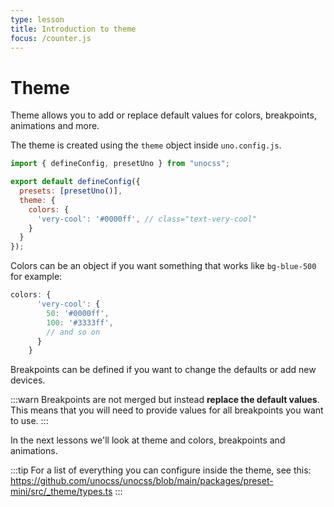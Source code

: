 ```yaml
---
type: lesson
title: Introduction to theme
focus: /counter.js
---
```


# Theme

Theme allows you to add or replace default values for colors, breakpoints, animations and more.

The theme is created using the `theme` object inside `uno.config.js`. 

```js
import { defineConfig, presetUno } from "unocss";

export default defineConfig({
  presets: [presetUno()],
  theme: {
    colors: {
      'very-cool': '#0000ff', // class="text-very-cool"
    }
  }
});
```

Colors can be an object if you want something that works like `bg-blue-500` for example:

```js
colors: {
      'very-cool': {
        50: '#0000ff',
        100: '#3333ff',
        // and so on
      }
    }
```

Breakpoints can be defined if you want to change the defaults or add new devices.

:::warn 
Breakpoints are not merged but instead **replace the default values**. This means that you will need to provide values for all breakpoints you want to use.
:::

In the next lessons we'll look at theme and colors, breakpoints and animations.

:::tip
For a list of everything you can configure inside the theme, see this: https://github.com/unocss/unocss/blob/main/packages/preset-mini/src/_theme/types.ts
:::